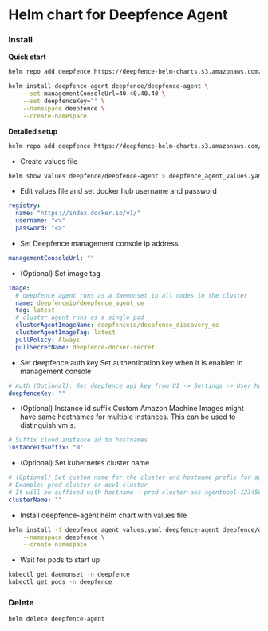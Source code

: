 # Helm chart for Deepfence Agent

### Install

**Quick start**

```bash
helm repo add deepfence https://deepfence-helm-charts.s3.amazonaws.com/threatmapper
```

```bash
helm install deepfence-agent deepfence/deepfence-agent \
    --set managementConsoleUrl=40.40.40.40 \
    --set deepfenceKey="" \
    --namespace deepfence \
    --create-namespace
```

**Detailed setup**

```bash
helm repo add deepfence https://deepfence-helm-charts.s3.amazonaws.com/threatmapper
```

- Create values file
```bash
helm show values deepfence/deepfence-agent > deepfence_agent_values.yaml
```
- Edit values file and set docker hub username and password
```yaml
registry:
  name: "https://index.docker.io/v1/"
  username: "<>"
  password: "<>"
```
- Set Deepfence management console ip address
```yaml
managementConsoleUrl: ""
```
- (Optional) Set image tag
```yaml
image:
  # deepfence agent runs as a daemonset in all nodes in the cluster
  name: deepfenceio/deepfence_agent_ce
  tag: latest
  # cluster agent runs as a single pod
  clusterAgentImageName: deepfenceio/deepfence_discovery_ce
  clusterAgentImageTag: latest
  pullPolicy: Always
  pullSecretName: deepfence-docker-secret
```
- Set deepfence auth key
Set authentication key when it is enabled in management console
```yaml
# Auth (Optional): Get deepfence api key from UI -> Settings -> User Management
deepfenceKey: ""
```
- (Optional) Instance id suffix
Custom Amazon Machine Images might have same hostnames for multiple instances. This can be used to distinguish vm's. 
```yaml
# Suffix cloud instance id to hostnames
instanceIdSuffix: "N"
```
- (Optional) Set kubernetes cluster name
```yaml
# (Optional) Set custom name for the cluster and hostname prefix for agent vm's to easily identify in Deepfence UI.
# Example: prod-cluster or dev1-cluster
# It will be suffixed with hostname - prod-cluster-aks-agentpool-123456-vmss000001
clusterName: ""
```
- Install deepfence-agent helm chart with values file
```bash
helm install -f deepfence_agent_values.yaml deepfence-agent deepfence/deepfence-agent \
    --namespace deepfence \
    --create-namespace
```
- Wait for pods to start up
```bash
kubectl get daemonset -n deepfence
kubectl get pods -n deepfence
```

### Delete

```bash
helm delete deepfence-agent
```